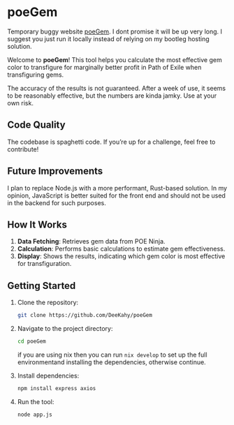 # poeGem
Temporary buggy website [poeGem](http://poegem.mantarias.com/). I dont promise it will be up very long. I suggest you just run it locally instead of relying on my bootleg hosting solution.



Welcome to **poeGem**! This tool helps you calculate the most effective gem color to transfigure for marginally better profit in Path of Exile when transfiguring gems.

The accuracy of the results is not guaranteed. After a week of use, it seems to be reasonably effective, but the numbers are kinda jamky. Use at your own risk.

## Code Quality

The codebase is spaghetti code. If you’re up for a challenge, feel free to contribute!

## Future Improvements

I plan to replace Node.js with a more performant, Rust-based solution. In my opinion, JavaScript is better suited for the front end and should not be used in the backend for such purposes.

## How It Works

1. **Data Fetching**: Retrieves gem data from POE Ninja.
2. **Calculation**: Performs basic calculations to estimate gem effectiveness.
3. **Display**: Shows the results, indicating which gem color is most effective for transfiguration.

## Getting Started

1. Clone the repository:
   ```bash
   git clone https://github.com/DeeKahy/poeGem
   ```
2. Navigate to the project directory:
   ```bash
   cd poeGem
   ```
   if you are using nix then you can run `nix develop` to set up the full environmentand installing the dependencies, otherwise continue.
   
3. Install dependencies:
   ```bash
   npm install express axios
   ```
4. Run the tool:
   ```bash
   node app.js
   ```
